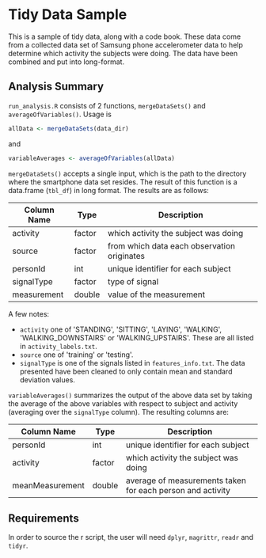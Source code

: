 # Tidy Data Sample #

This is a sample of tidy data, along with a code book. These data come from a collected data set of Samsung phone accelerometer data to help determine which activity the subjects were doing. The data have been combined and put into long-format.

## Analysis Summary ##

`run_analysis.R` consists of 2 functions, `mergeDataSets()` and `averageOfVariables()`. Usage is

```R
allData <- mergeDataSets(data_dir)
```

and

```R
variableAverages <- averageOfVariables(allData)
```

`mergeDataSets()` accepts a single input, which is the path to the directory where the smartphone data set resides. The result of this function is a data.frame (`tbl_df`) in long format. The results are as follows:

| Column Name | Type   | Description |
| ------------|--------|-------------|
| activity    | factor | which activity the subject was doing |
| source      | factor | from which data each observation originates |
| personId    | int    | unique identifier for each subject |
| signalType  | factor | type of signal |
| measurement | double | value of the measurement |

A few notes:

* `activity` one of 'STANDING', 'SITTING', 'LAYING', 'WALKING', 'WALKING_DOWNSTAIRS' or 'WALKING_UPSTAIRS'. These are all listed in `activity_labels.txt`.
* `source` one of 'training' or 'testing'.
* `signalType` is one of the signals listed in `features_info.txt`. The data presented have been cleaned to only contain mean and standard deviation values.

`variableAverages()` summarizes the output of the above data set by taking the average of the above variables with respect to subject and activity (averaging over the `signalType` column). The resulting columns are:

| Column Name | Type   | Description |
| ------------|--------|-------------|
| personId    | int    | unique identifier for each subject |
| activity    | factor | which activity the subject was doing |
| meanMeasurement | double | average of measurements taken for each person and activity |

## Requirements ##
In order to source the r script, the user will need `dplyr`, `magrittr`, `readr` and `tidyr`.


